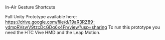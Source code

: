 In-Air Gesture Shortcuts

Full Unity Prototype available here: https://drive.google.com/file/d/19aR3RZ89-ydmpRVswV9tzcDcGDq6x4Fn/view?usp=sharing
To run this prototype you need the HTC Vive HMD and the Leap Motion.
